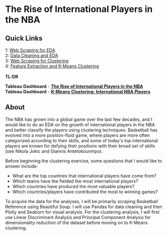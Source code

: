 # The Rise of International Players in the NBA

## Quick Links

1: [Web Scraping for EDA](https://github.com/rahprabhu/NBA-International/blob/main/Part%201%20-%20Web%20Scraping%20for%20EDA.ipynb)<br>
2: [Data Cleaning and EDA](https://nbviewer.org/github/rahprabhu/NBA-International/blob/main/Part%202%20-%20International%20NBA%20Player%20EDA.ipynb)<br>
3: [Web Scraping for Clustering](https://github.com/rahprabhu/NBA-International/blob/main/Part%203%20-%20Web%20Scraping%20for%20Clustering.ipynb)<br>
4: [Feature Extraction and K-Means Clustering](https://github.com/rahprabhu/NBA-International/blob/main/Part%204%20-%20Clustering%20International%20NBA%20Players.ipynb)<br><br>
**TL:DR**

**Tableau Dashboard** - [**The Rise of International Players in the NBA**](https://public.tableau.com/app/profile/r.prabhu/viz/TheRiseofInternationalPlayersintheNBA/Dashboard1) <br>
**Tableau Dashboard** - [**K-Means Clustering: International NBA Players**](https://public.tableau.com/app/profile/r.prabhu/viz/K-MeansClusteringInternationalNBAPlayers/Dashboard1)


## About
The NBA has grown into a global game over the last few decades, and I would like to do an EDA on the growth of international players in the NBA and better classify the players using clustering techniques. Basketball has evolved into a more position-fluid game, where players are more often categorized according to their skills, and some of today's top international players are known for defying their positions with their broad set of skills (see Nikola Jokic and Giannis Antetokounmpo). 

Before beginning the clustering exercise, some questions that I would like to answer include:
- What are the top countries that international players have come from?
- Which teams have the fielded the most international players?
- Which countries have produced the most valuable players?
- Which countries/players have contributed the most to winning games?

To acquire the data for the analyses, I will be primarily scraping Basketball Reference using Beautiful Soup. I will use Pandas for data cleaning and then Plotly and Seaborn for visual analysis. For the clustering analysis, I will first use Linear Discriminant Analysis and Principal Component Analysis for dimensionality reduction of the dataset before moving on to K-Means clustering.
